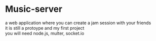 # Music-server
a web application where you can create a jam session with your friends 
<br>
it is still a protoype and my first project
<br>
you will need node.js, multer, socket.io
